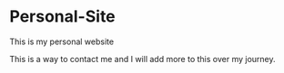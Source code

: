 # Personal-Site
This is my personal website 


This is a way to contact me and I will add more to this over my journey. 

